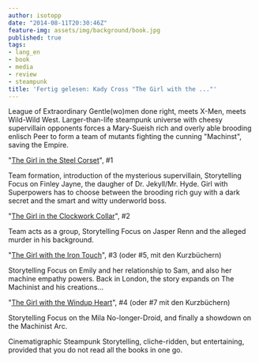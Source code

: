 ```yaml
---
author: isotopp
date: "2014-08-11T20:30:46Z"
feature-img: assets/img/background/book.jpg
published: true
tags:
- lang_en
- book
- media
- review
- steampunk
title: 'Fertig gelesen: Kady Cross "The Girl with the ..."'
---
```

League of Extraordinary Gentle(wo)men done right, meets X-Men, meets Wild-Wild West. Larger-than-life steampunk universe with cheesy supervillain opponents forces a Mary-Sueish rich and overly able brooding enlisch Peer to form a team of mutants fighting the cunning "Machinst", saving the Empire.

"[The Girl in the Steel Corset](http://www.amazon.de/Girl-Steel-Corset-Steampunk-Chronicles-ebook/dp/B00597P3YW)", #1

Team formation, introduction of the mysterious supervillain, Storytelling Focus on Finley Jayne, the daugher of Dr. Jekyll/Mr. Hyde. Girl with Superpowers has to choose between the brooding rich guy with a dark secret and the smart and witty underworld boss.

"[The Girl in the Clockwork Collar](http://www.amazon.de/Girl-Clockwork-Collar-Steampunk-Chronicles-ebook/dp/B007VOWCHC)", #2

Team acts as a group, Storytelling Focus on Jasper Renn and the alleged murder in his background.

"[The Girl with the Iron Touch](http://www.amazon.de/Girl-Iron-Touch-Steampunk-Chronicles-ebook/dp/B00GPDYN0Y)", #3 (oder #5, mit den Kurzbüchern)

Storytelling Focus on Emily and her relationship to Sam, and also her machine empathy powers. Back in London, the story expands on The Machinist and his creations...

"[The Girl with the Windup Heart](http://www.amazon.de/Girl-Windup-Heart-Steampunk-Chronicles-ebook/dp/B00JBGZLN0)", #4 (oder #7 mit den Kurzbüchern)

Storytelling Focus on the Mila No-longer-Droid, and finally a showdown on the Machinist Arc.

Cinematigraphic Steampunk Storytelling, cliche-ridden, but entertaining, provided that you do not read all the books in one go.
